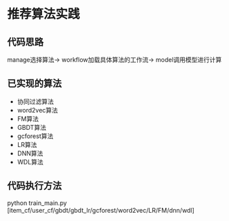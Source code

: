 # 推荐算法实践

## 代码思路

manage选择算法-> workflow加载具体算法的工作流-> model调用模型进行计算

 

## 已实现的算法

- 协同过滤算法
- word2vec算法
- FM算法
- GBDT算法
- gcforest算法
- LR算法
- DNN算法
- WDL算法



## 代码执行方法

python train_main.py [item_cf/user_cf/gbdt/gbdt_lr/gcforest/word2vec/LR/FM/dnn/wdl]
